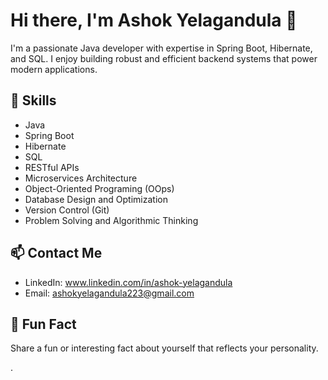


# Hi there, I'm Ashok Yelagandula 👋

I'm a passionate Java developer with expertise in Spring Boot, Hibernate, and SQL. I enjoy building robust and efficient backend systems that power modern applications.

## 🚀 Skills

- Java
- Spring Boot
- Hibernate
- SQL
- RESTful APIs
- Microservices Architecture
- Object-Oriented Programing (OOps)
- Database Design and Optimization
- Version Control (Git)
- Problem Solving and Algorithmic Thinking


## 📫 Contact Me

- LinkedIn: www.linkedin.com/in/ashok-yelagandula
- Email: ashokyelagandula223@gmail.com

## 🌱 Fun Fact

Share a fun or interesting fact about yourself that reflects your personality.

<!--
Feel free to reach out if you'd like to collaborate on projects, discuss technology, or just have a chat!
-->



.


